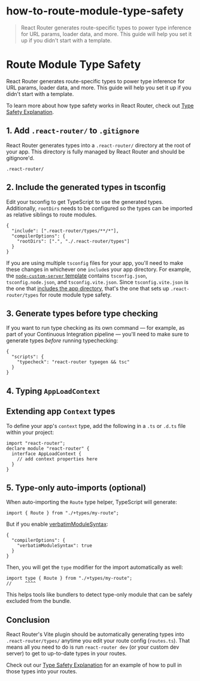 # how-to-route-module-type-safety

> React Router generates route-specific types to power type inference for URL params, loader data, and more.
> This guide will help you set it up if you didn't start with a template.

# Route Module Type Safety

React Router generates route-specific types to power type inference for URL params, loader data, and more. This guide will help you set it up if you didn't start with a template.

To learn more about how type safety works in React Router, check out [Type Safety Explanation](../explanation/type-safety).

## 1\. Add `.react-router/` to `.gitignore`

React Router generates types into a `.react-router/` directory at the root of your app. This directory is fully managed by React Router and should be gitignore'd.

    .react-router/

## 2\. Include the generated types in tsconfig

Edit your tsconfig to get TypeScript to use the generated types. Additionally, `rootDirs` needs to be configured so the types can be imported as relative siblings to route modules.

    {
      "include": [".react-router/types/**/*"],
      "compilerOptions": {
        "rootDirs": [".", "./.react-router/types"]
      }
    }

If you are using multiple `tsconfig` files for your app, you'll need to make these changes in whichever one `include`s your app directory. For example, the [`node-custom-server` template](https://github.com/remix-run/react-router-templates/tree/390fcec476dd336c810280479688fe893da38713/node-custom-server) contains `tsconfig.json`, `tsconfig.node.json`, and `tsconfig.vite.json`. Since `tsconfig.vite.json` is the one that [includes the app directory](https://github.com/remix-run/react-router-templates/blob/390fcec476dd336c810280479688fe893da38713/node-custom-server/tsconfig.vite.json#L4-L6), that's the one that sets up `.react-router/types` for route module type safety.

## 3\. Generate types before type checking

If you want to run type checking as its own command — for example, as part of your Continuous Integration pipeline — you'll need to make sure to generate types _before_ running typechecking:

    {
      "scripts": {
        "typecheck": "react-router typegen && tsc"
      }
    }

## 4\. Typing `AppLoadContext`

## Extending app `Context` types

To define your app's `context` type, add the following in a `.ts` or `.d.ts` file within your project:

    import "react-router";
    declare module "react-router" {
      interface AppLoadContext {
        // add context properties here
      }
    }

## 5\. Type-only auto-imports (optional)

When auto-importing the `Route` type helper, TypeScript will generate:

    import { Route } from "./+types/my-route";

But if you enable [verbatimModuleSyntax](https://www.typescriptlang.org/tsconfig/#verbatimModuleSyntax):

    {
      "compilerOptions": {
        "verbatimModuleSyntax": true
      }
    }

Then, you will get the `type` modifier for the import automatically as well:

    import type { Route } from "./+types/my-route";
    //     ^^^^

This helps tools like bundlers to detect type-only module that can be safely excluded from the bundle.

## Conclusion

React Router's Vite plugin should be automatically generating types into `.react-router/types/` anytime you edit your route config (`routes.ts`). That means all you need to do is run `react-router dev` (or your custom dev server) to get to up-to-date types in your routes.

Check out our [Type Safety Explanation](../explanation/type-safety) for an example of how to pull in those types into your routes.
